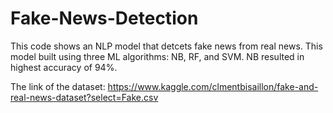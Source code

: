 # Fake-News-Detection

This code shows an NLP model that detcets fake news from real news.
This model built using three ML algorithms: NB, RF, and SVM.
NB resulted in highest accuracy of 94%.

The link of the dataset: https://www.kaggle.com/clmentbisaillon/fake-and-real-news-dataset?select=Fake.csv
